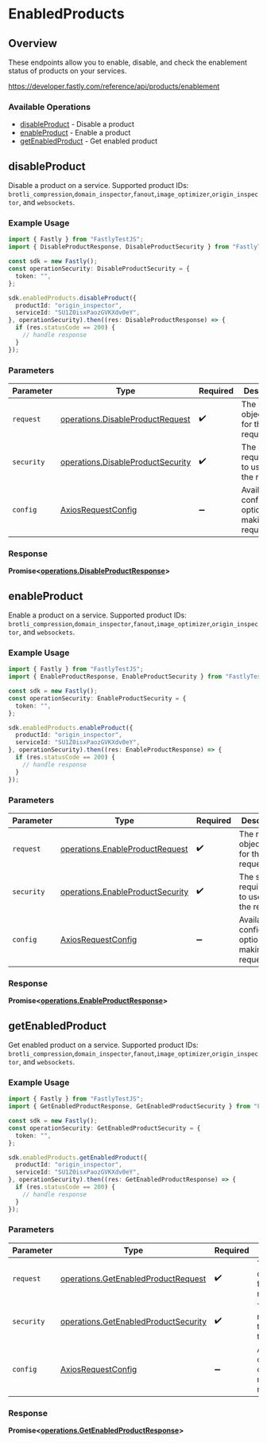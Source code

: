 # EnabledProducts

## Overview

These endpoints allow you to enable, disable, and check the enablement status of products on your services.

<https://developer.fastly.com/reference/api/products/enablement>
### Available Operations

* [disableProduct](#disableproduct) - Disable a product
* [enableProduct](#enableproduct) - Enable a product
* [getEnabledProduct](#getenabledproduct) - Get enabled product

## disableProduct

Disable a product on a service. Supported product IDs: `brotli_compression`,`domain_inspector`,`fanout`,`image_optimizer`,`origin_inspector`, and `websockets`.

### Example Usage

```typescript
import { Fastly } from "FastlyTestJS";
import { DisableProductResponse, DisableProductSecurity } from "FastlyTestJS/dist/sdk/models/operations";

const sdk = new Fastly();
const operationSecurity: DisableProductSecurity = {
  token: "",
};

sdk.enabledProducts.disableProduct({
  productId: "origin_inspector",
  serviceId: "SU1Z0isxPaozGVKXdv0eY",
}, operationSecurity).then((res: DisableProductResponse) => {
  if (res.statusCode == 200) {
    // handle response
  }
});
```

### Parameters

| Parameter                                                                              | Type                                                                                   | Required                                                                               | Description                                                                            |
| -------------------------------------------------------------------------------------- | -------------------------------------------------------------------------------------- | -------------------------------------------------------------------------------------- | -------------------------------------------------------------------------------------- |
| `request`                                                                              | [operations.DisableProductRequest](../../models/operations/disableproductrequest.md)   | :heavy_check_mark:                                                                     | The request object to use for the request.                                             |
| `security`                                                                             | [operations.DisableProductSecurity](../../models/operations/disableproductsecurity.md) | :heavy_check_mark:                                                                     | The security requirements to use for the request.                                      |
| `config`                                                                               | [AxiosRequestConfig](https://axios-http.com/docs/req_config)                           | :heavy_minus_sign:                                                                     | Available config options for making requests.                                          |


### Response

**Promise<[operations.DisableProductResponse](../../models/operations/disableproductresponse.md)>**


## enableProduct

Enable a product on a service. Supported product IDs: `brotli_compression`,`domain_inspector`,`fanout`,`image_optimizer`,`origin_inspector`, and `websockets`.

### Example Usage

```typescript
import { Fastly } from "FastlyTestJS";
import { EnableProductResponse, EnableProductSecurity } from "FastlyTestJS/dist/sdk/models/operations";

const sdk = new Fastly();
const operationSecurity: EnableProductSecurity = {
  token: "",
};

sdk.enabledProducts.enableProduct({
  productId: "origin_inspector",
  serviceId: "SU1Z0isxPaozGVKXdv0eY",
}, operationSecurity).then((res: EnableProductResponse) => {
  if (res.statusCode == 200) {
    // handle response
  }
});
```

### Parameters

| Parameter                                                                            | Type                                                                                 | Required                                                                             | Description                                                                          |
| ------------------------------------------------------------------------------------ | ------------------------------------------------------------------------------------ | ------------------------------------------------------------------------------------ | ------------------------------------------------------------------------------------ |
| `request`                                                                            | [operations.EnableProductRequest](../../models/operations/enableproductrequest.md)   | :heavy_check_mark:                                                                   | The request object to use for the request.                                           |
| `security`                                                                           | [operations.EnableProductSecurity](../../models/operations/enableproductsecurity.md) | :heavy_check_mark:                                                                   | The security requirements to use for the request.                                    |
| `config`                                                                             | [AxiosRequestConfig](https://axios-http.com/docs/req_config)                         | :heavy_minus_sign:                                                                   | Available config options for making requests.                                        |


### Response

**Promise<[operations.EnableProductResponse](../../models/operations/enableproductresponse.md)>**


## getEnabledProduct

Get enabled product on a service. Supported product IDs: `brotli_compression`,`domain_inspector`,`fanout`,`image_optimizer`,`origin_inspector`, and `websockets`.

### Example Usage

```typescript
import { Fastly } from "FastlyTestJS";
import { GetEnabledProductResponse, GetEnabledProductSecurity } from "FastlyTestJS/dist/sdk/models/operations";

const sdk = new Fastly();
const operationSecurity: GetEnabledProductSecurity = {
  token: "",
};

sdk.enabledProducts.getEnabledProduct({
  productId: "origin_inspector",
  serviceId: "SU1Z0isxPaozGVKXdv0eY",
}, operationSecurity).then((res: GetEnabledProductResponse) => {
  if (res.statusCode == 200) {
    // handle response
  }
});
```

### Parameters

| Parameter                                                                                    | Type                                                                                         | Required                                                                                     | Description                                                                                  |
| -------------------------------------------------------------------------------------------- | -------------------------------------------------------------------------------------------- | -------------------------------------------------------------------------------------------- | -------------------------------------------------------------------------------------------- |
| `request`                                                                                    | [operations.GetEnabledProductRequest](../../models/operations/getenabledproductrequest.md)   | :heavy_check_mark:                                                                           | The request object to use for the request.                                                   |
| `security`                                                                                   | [operations.GetEnabledProductSecurity](../../models/operations/getenabledproductsecurity.md) | :heavy_check_mark:                                                                           | The security requirements to use for the request.                                            |
| `config`                                                                                     | [AxiosRequestConfig](https://axios-http.com/docs/req_config)                                 | :heavy_minus_sign:                                                                           | Available config options for making requests.                                                |


### Response

**Promise<[operations.GetEnabledProductResponse](../../models/operations/getenabledproductresponse.md)>**

